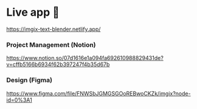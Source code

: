 # Live app 📲
https://imgix-text-blender.netlify.app/

### Project Management (Notion) 
https://www.notion.so/07d1616e1a094fa692610988829431de?v=cffb5166b6934f62b397247f4b35d67b

### Design (Figma) 
https://www.figma.com/file/FNWSbJGMGSGOoREBwoCKZk/imgix?node-id=0%3A1
